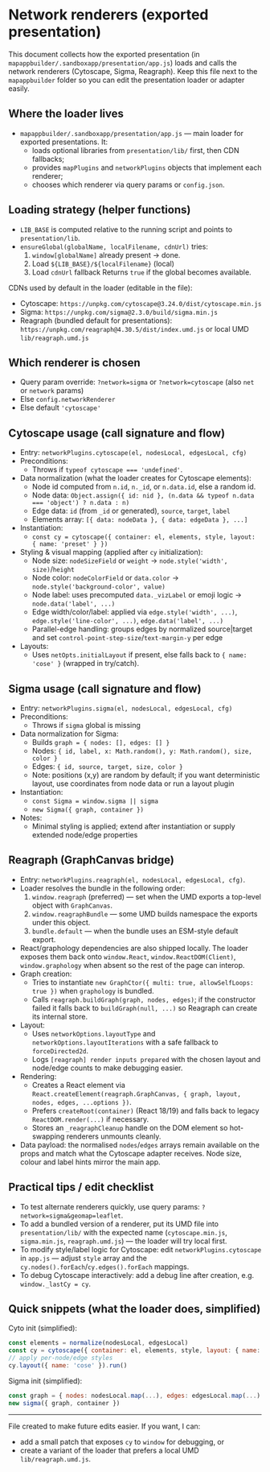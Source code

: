 # Network renderers (exported presentation)

This document collects how the exported presentation (in `mapappbuilder/.sandboxapp/presentation/app.js`) loads and calls the network renderers (Cytoscape, Sigma, Reagraph). Keep this file next to the `mapappbuilder` folder so you can edit the presentation loader or adapter easily.

## Where the loader lives
- `mapappbuilder/.sandboxapp/presentation/app.js` — main loader for exported presentations. It:
  - loads optional libraries from `presentation/lib/` first, then CDN fallbacks;
  - provides `mapPlugins` and `networkPlugins` objects that implement each renderer;
  - chooses which renderer via query params or `config.json`.

## Loading strategy (helper functions)
- `LIB_BASE` is computed relative to the running script and points to `presentation/lib`.
- `ensureGlobal(globalName, localFilename, cdnUrl)` tries:
  1. `window[globalName]` already present → done.
  2. Load `${LIB_BASE}/${localFilename}` (local)
  3. Load `cdnUrl` fallback
  Returns `true` if the global becomes available.

CDNs used by default in the loader (editable in the file):
- Cytoscape: `https://unpkg.com/cytoscape@3.24.0/dist/cytoscape.min.js`
- Sigma: `https://unpkg.com/sigma@2.3.0/build/sigma.min.js`
- Reagraph (bundled default for presentations): `https://unpkg.com/reagraph@4.30.5/dist/index.umd.js` or local UMD `lib/reagraph.umd.js`

## Which renderer is chosen
- Query param override: `?network=sigma` or `?network=cytoscape` (also `net` or `network` params)
- Else `config.networkRenderer`
- Else default `'cytoscape'`

## Cytoscape usage (call signature and flow)

- Entry: `networkPlugins.cytoscape(el, nodesLocal, edgesLocal, cfg)`
- Preconditions:
  - Throws if `typeof cytoscape === 'undefined'`.
- Data normalization (what the loader creates for Cytoscape elements):
  - Node id computed from `n.id`, `n._id`, or `n.data.id`, else a random id.
  - Node data: `Object.assign({ id: nid }, (n.data && typeof n.data === 'object') ? n.data : n)`
  - Edge data: `id` (from `_id` or generated), `source`, `target`, `label`
  - Elements array: `[{ data: nodeData }, { data: edgeData }, ...]`
- Instantiation:
  - `const cy = cytoscape({ container: el, elements, style, layout: { name: 'preset' } })`
- Styling & visual mapping (applied after `cy` initialization):
  - Node size: `nodeSizeField` or `weight` → `node.style('width', size)`/`height`
  - Node color: `nodeColorField` or `data.color` → `node.style('background-color', value)`
  - Node label: uses precomputed `data._vizLabel` or emoji logic → `node.data('label', ...)`
  - Edge width/color/label: applied via `edge.style('width', ...)`, `edge.style('line-color', ...)`, `edge.data('label', ...)`
  - Parallel-edge handling: groups edges by normalized source|target and set `control-point-step-size`/`text-margin-y` per edge
- Layouts:
  - Uses `netOpts.initialLayout` if present, else falls back to `{ name: 'cose' }` (wrapped in try/catch).

## Sigma usage (call signature and flow)

- Entry: `networkPlugins.sigma(el, nodesLocal, edgesLocal, cfg)`
- Preconditions:
  - Throws if `sigma` global is missing
- Data normalization for Sigma:
  - Builds `graph = { nodes: [], edges: [] }`
  - Nodes: `{ id, label, x: Math.random(), y: Math.random(), size, color }`
  - Edges: `{ id, source, target, size, color }`
  - Note: positions (x,y) are random by default; if you want deterministic layout, use coordinates from node data or run a layout plugin
- Instantiation:
  - `const Sigma = window.sigma || sigma`
  - `new Sigma({ graph, container })`
- Notes:
  - Minimal styling is applied; extend after instantiation or supply extended node/edge properties

## Reagraph (GraphCanvas bridge)

- Entry: `networkPlugins.reagraph(el, nodesLocal, edgesLocal, cfg)`.
- Loader resolves the bundle in the following order:
  1. `window.reagraph` (preferred) — set when the UMD exports a top-level object with
     `GraphCanvas`.
  2. `window.reagraphBundle` — some UMD builds namespace the exports under this object.
  3. `bundle.default` — when the bundle uses an ESM-style default export.
- React/graphology dependencies are also shipped locally. The loader exposes them back onto
  `window.React`, `window.ReactDOM(Client)`, `window.graphology` when absent so the rest of
  the page can interop.
- Graph creation:
  - Tries to instantiate `new GraphCtor({ multi: true, allowSelfLoops: true })` when
    `graphology` is bundled.
  - Calls `reagraph.buildGraph(graph, nodes, edges)`; if the constructor failed it falls back
    to `buildGraph(null, ...)` so Reagraph can create its internal store.
- Layout:
  - Uses `networkOptions.layoutType` and `networkOptions.layoutIterations` with a safe
    fallback to `forceDirected2d`.
  - Logs `[reagraph] render inputs prepared` with the chosen layout and node/edge counts to
    make debugging easier.
- Rendering:
  - Creates a React element via `React.createElement(reagraph.GraphCanvas, { graph, layout,
    nodes, edges, ...options })`.
  - Prefers `createRoot(container)` (React 18/19) and falls back to legacy
    `ReactDOM.render(...)` if necessary.
  - Stores an `_reagraphCleanup` handle on the DOM element so hot-swapping renderers unmounts
    cleanly.
- Data payload: the normalised `nodes`/`edges` arrays remain available on the props and match
  what the Cytoscape adapter receives. Node size, colour and label hints mirror the main app.

## Practical tips / edit checklist
- To test alternate renderers quickly, use query params: `?network=sigma&geomap=leaflet`.
- To add a bundled version of a renderer, put its UMD file into `presentation/lib/` with the expected name (`cytoscape.min.js`, `sigma.min.js`, `reagraph.umd.js`) — the loader will try local first.
- To modify style/label logic for Cytoscape: edit `networkPlugins.cytoscape` in `app.js` — adjust `style` array and the `cy.nodes().forEach`/`cy.edges().forEach` mappings.
- To debug Cytoscape interactively: add a debug line after creation, e.g. `window._lastCy = cy`.

## Quick snippets (what the loader does, simplified)

Cyto init (simplified):

```js
const elements = normalize(nodesLocal, edgesLocal)
const cy = cytoscape({ container: el, elements, style, layout: { name: 'preset' } })
// apply per-node/edge styles
cy.layout({ name: 'cose' }).run()
```

Sigma init (simplified):

```js
const graph = { nodes: nodesLocal.map(...), edges: edgesLocal.map(...) }
new sigma({ graph, container })
```

---

File created to make future edits easier. If you want, I can:
- add a small patch that exposes `cy` to `window` for debugging, or
- create a variant of the loader that prefers a local UMD `lib/reagraph.umd.js`.
